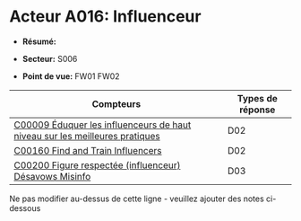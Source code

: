 # Acteur A016: Influenceur

* **Résumé:**

* **Secteur:** S006

* **Point de vue:** FW01 FW02


|Compteurs |Types de réponse |
|-------- |-------------- |
|[C00009 Éduquer les influenceurs de haut niveau sur les meilleures pratiques](../../generated_pages/counters/C00009.md) |D02 |
|[C00160 Find and Train Influencers](../../generated_pages/counters/C00160.md) |D02 |
|[C00200 Figure respectée (influenceur) Désavows Misinfo](../../generated_pages/counters/C00200.md) |D03 |


Ne pas modifier au-dessus de cette ligne - veuillez ajouter des notes ci-dessous